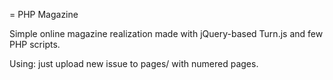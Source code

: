 = PHP Magazine

Simple online magazine realization made with jQuery-based Turn.js and few PHP scripts.

Using: just upload new issue to pages/<issue id> with numered pages.